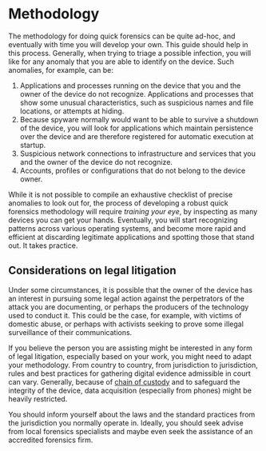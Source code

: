 # Methodology

The methodology for doing quick forensics can be quite ad-hoc, and eventually with time you will develop your own. This guide should help in this process. Generally, when trying to triage a possible infection, you will like for any anomaly that you are able to identify on the device. Such anomalies, for example, can be:

1. Applications and processes running on the device that you and the owner of the device do not recognize. Applications and processes that show some unusual characteristics, such as suspicious names and file locations, or attempts at hiding.
2. Because spyware normally would want to be able to survive a shutdown of the device, you will look for applications which maintain persistence over the device and are therefore registered for automatic execution at startup.
3. Suspicious network connections to infrastructure and services that you and the owner of the device do not recognize.
4. Accounts, profiles or configurations that do not belong to the device owner.

While it is not possible to compile an exhaustive checklist of precise anomalies to look out for, the process of developing a robust quick forensics methodology will require *training your eye*, by inspecting as many devices you can get your hands. Eventually, you will start recognizing patterns across various operating systems, and become more rapid and efficient at discarding legitimate applications and spotting those that stand out. It takes practice.

## Considerations on legal litigation

Under some circumstances, it is possible that the owner of the device has an interest in pursuing some legal action against the perpetrators of the attack you are documenting, or perhaps the producers of the technology used to conduct it. This could be the case, for example, with victims of domestic abuse, or perhaps with activists seeking to prove some illegal surveillance of their communications.

If you believe the person you are assisting might be interested in any form of legal litigation, especially based on your work, you might need to adapt your methodology. From country to country, from jurisdiction to jurisdiction, rules and best practices for gathering digital evidence admissible in court can vary. Generally, because of [chain of custody](https://en.wikipedia.org/wiki/Chain_of_custody) and to safeguard the integrity of the device, data acquisition (especially from phones) might be heavily restricted.

You should inform yourself about the laws and the standard practices from the jurisdiction you normally operate in. Ideally, you should seek advise from local forensics specialists and maybe even seek the assistance of an accredited forensics firm.
